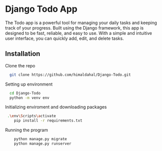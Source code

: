 
# Django Todo App

The Todo app is a powerful tool for managing your daily tasks and keeping track of your progress. Built using the Django framework, this app is designed to be fast, reliable, and easy to use. With a simple and intuitive user interface, you can quickly add, edit, and delete tasks.


## Installation

Clone the repo
```bash
  git clone https://github.com/himaldahal/Django-Todo.git
 ```
Setting up environment
```bash 
  cd Django-Todo
  python -m venv env
```
Initializing enviroment and downloading packages
```bash
 .\env\Scripts\activate
    pip install -r requirements.txt
```
Running the program

```bash
    python manage.py migrate
    python manage.py runserver
```
